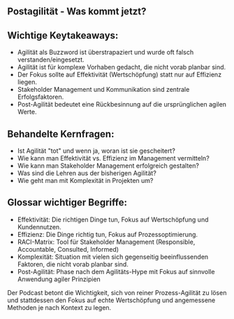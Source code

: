 ## Postagilität - Was kommt jetzt?

## Wichtige Keytakeaways:
- Agilität als Buzzword ist überstrapaziert und wurde oft falsch verstanden/eingesetzt.
- Agilität ist für komplexe Vorhaben gedacht, die nicht vorab planbar sind.
- Der Fokus sollte auf Effektivität (Wertschöpfung) statt nur auf Effizienz liegen.
- Stakeholder Management und Kommunikation sind zentrale Erfolgsfaktoren.
- Post-Agilität bedeutet eine Rückbesinnung auf die ursprünglichen agilen Werte.

## Behandelte Kernfragen:
- Ist Agilität "tot" und wenn ja, woran ist sie gescheitert?
- Wie kann man Effektivität vs. Effizienz im Management vermitteln?
- Wie kann man Stakeholder Management erfolgreich gestalten?
- Was sind die Lehren aus der bisherigen Agilität?
- Wie geht man mit Komplexität in Projekten um?

## Glossar wichtiger Begriffe:
- Effektivität: Die richtigen Dinge tun, Fokus auf Wertschöpfung und Kundennutzen.
- Effizienz: Die Dinge richtig tun, Fokus auf Prozessoptimierung.
- RACI-Matrix: Tool für Stakeholder Management (Responsible, Accountable, Consulted, Informed)
- Komplexität: Situation mit vielen sich gegenseitig beeinflussenden Faktoren, die nicht vorab planbar sind.
- Post-Agilität: Phase nach dem Agilitäts-Hype mit Fokus auf sinnvolle Anwendung agiler Prinzipien

Der Podcast betont die Wichtigkeit, sich von reiner Prozess-Agilität zu lösen und stattdessen den Fokus auf echte Wertschöpfung und angemessene Methoden je nach Kontext zu legen.

